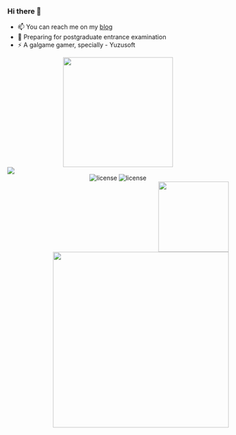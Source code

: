 ### Hi there 👋



- 📫 You can reach me on my [blog](https://panzer-jack.cn/)
- 🔭 Preparing for postgraduate entrance examination
- ⚡ A galgame gamer, specially - Yuzusoft


<div align="center">
	<img src="https://github-readme-stats.vercel.app/api/top-langs/?username=Panzer-Jack&theme=dark&layout=compact" height = 250>
</div>
	
<div>
	<img src="https://skillicons.dev/icons?i=python,c,cpp,html,css,js,php,md,java,raspberrypi,mysql,linux,git,github,ps,selenium,tensorflow,pytorch&theme=dark#gh-dark-mode-only&perline=1">
</div>

<div align="center">
	<img src="https://img.shields.io/badge/C51-SCM-blue" alt="license">
	<img src="https://img.shields.io/badge/Raspberry Pi-SCM-blue" alt="license">
</div>

<div align="right">
	<img src="https://github-readme-stats.vercel.app/api?username=Panzer-Jack&show_icons=true&theme=radical" height = 160>
	<img src="https://pic1.imgdb.cn/item/634609e916f2c2beb1a5571b.png" height = 400>
</div>
